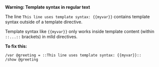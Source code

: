 **Warning: Template syntax in regular text**

The line `This line uses template syntax: {{myvar}}` contains template syntax outside of a template directive.

Template syntax like `{{myvar}}` only works inside template content (within `::...::` brackets) in mlld directives.

**To fix this:**
```mlld
/var @greeting = ::This line uses template syntax: {{myvar}}::
/show @greeting
```